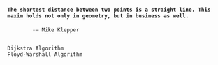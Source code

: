 #### `The shortest distance between two points is a straight line. This maxim holds not only in geometry, but in business as well.`

            -― Mike Klepper


    Dijkstra Algorithm
    Floyd-Warshall Algorithm

